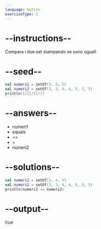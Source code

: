 ```yaml
---
language: kotlin
exerciseType: 2
---
```


# --instructions--

Compara i due set stampando se sono uguali

# --seed--

```kotlin
val numeri1 = setOf(3, 4, 5)
val numeri2 = setOf(3, 3, 4, 4, 5, 5, 5)
println([/][/][/])
```

# --answers--

- numeri1
-  equals 
-  == 
-  = 
- numeri2

# --solutions--

```kotlin
val numeri1 = setOf(3, 4, 5)
val numeri2 = setOf(3, 3, 4, 4, 5, 5, 5)
println(numeri1 == numeri2)
```

# --output--

true
